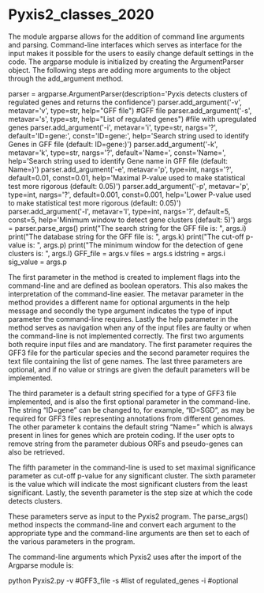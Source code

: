 # Pyxis2_classes_2020
The module argparse allows for the addition of command line arguments and parsing. Command-line interfaces which serves as interface for the input makes it possible for the users to easily change default settings in the code.  The argparse module is initialized by creating the ArgumentParser object. The following steps are adding more arguments to the object through the add_argument method.


parser = argparse.ArgumentParser(description='Pyxis detects clusters of regulated genes and returns the confidence')
parser.add_argument('-v', metavar='v', type=str, help="GFF file") #GFF file
parser.add_argument('-s', metavar='s', type=str, help="List of regulated genes") #file with upregulated genes
parser.add_argument('-i', metavar='i', type=str, nargs='?', default='ID=gene:', const='ID=gene:', help='Search string used to identify Genes in GFF file (default: ID=gene:)')
parser.add_argument('-k', metavar='k', type=str, nargs='?', default='Name=', const='Name=', help='Search string used to identify Gene name in GFF file (default: Name=)')
parser.add_argument('-e', metavar='p', type=int, nargs='?', default=0.01, const=0.01, help='Maximal P-value used to make statistical test more rigorous (default: 0.05)')
parser.add_argument('-p', metavar='p', type=int, nargs='?', default=0.001, const=0.001, help='Lower P-value used to make statistical test more rigorous (default: 0.05)')
parser.add_argument('-l', metavar='l', type=int, nargs='?', default=5, const=5, help='Minimum window to detect gene clusters (default: 5)')
args = parser.parse_args()
print("The search string for the GFF file is: ", args.i)
print("The database string for the GFF file is: ", args.k)
print("The cut-off p-value is: ", args.p)
print("The minimum window for the detection of gene clusters is: ", args.l)
GFF_file = args.v
files = args.s
idstring = args.i
sig_value = args.p

The first parameter in the method is created to implement flags into the command-line and are defined as boolean operators. This also makes the interpretation of the command-line easier. The metavar parameter in the method provides a different name for optional arguments in the help message and secondly the type argument indicates the type of input parameter the command-line requires. Lastly the help parameter in the method serves as navigation when any of the input files are faulty or when the command-line is not implemented correctly. The first two arguments both require input files and are mandatory. The first parameter requires the GFF3 file for the particular species and the second parameter requires the text file containing the list of gene names. The last three parameters are optional, and if no value or strings are given the default parameters will be implemented.

The third parameter is a default string specified for a type of GFF3 file implemented, and is also the first optional parameter in the command-line. The string “ID=gene” can be changed to, for example, “ID=SGD”, as may be required for GFF3 files representing annotations from different genomes.  The other parameter k contains the default string “Name=” which is always present in lines for genes which are protein coding.  If the user opts to remove string from the parameter dubious ORFs and pseudo-genes can also be retrieved.

The fifth parameter in the command-line is used to set maximal significance parameter as cut-off p-value for any significant cluster. The sixth parameter is the value which will indicate the most significant clusters from the least significant. Lastly, the seventh parameter is the step size at which the code detects clusters.

These parameters serve as input to the Pyxis2 program. The parse_args() method inspects the command-line and convert each argument to the appropriate type and the command-line arguments are then set to each of the various parameters in the program.

The command-line arguments which Pyxis2 uses after the import of the Argparse module is:

python Pyxis2.py -v #GFF3_file -s #list of regulated_genes -i #optional


